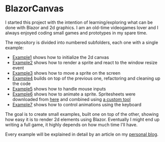 # BlazorCanvas

I started this project with the intention of learning/exploring what can be done with Blazor and 2d graphics. I am an old-time videogames lover and I always enjoyed coding small games and prototypes in my spare time.

The repository is divided into numbered subfolders, each one with a single example:

- [Example1](https://github.com/mizrael/BlazorCanvas/tree/master/BlazorCanvas.Example1) shows how to initialize the 2d canvas
- [Example2](https://github.com/mizrael/BlazorCanvas/tree/master/BlazorCanvas.Example2) shows how to render a sprite and react to the window resize event
- [Example3](https://github.com/mizrael/BlazorCanvas/tree/master/BlazorCanvas.Example3) shows how to move a sprite on the screen
- [Example4](https://github.com/mizrael/BlazorCanvas/tree/master/BlazorCanvas.Example4) builds on top of the previous one, refactoring and cleaning up the code
- [Example5](https://github.com/mizrael/BlazorCanvas/tree/master/BlazorCanvas.Example5) shows how to handle mouse inputs
- [Example6](https://github.com/mizrael/BlazorCanvas/tree/master/BlazorCanvas.Example6) shows how to animate a sprite. Spritesheets were downloaded from [here](https://luizmelo.itch.io/medieval-warrior-pack-2) and combined using [a custom tool](https://github.com/mizrael/BlazorCanvas/tree/master/tools/AnimatedSpritesProcessor)
- [Example7](https://github.com/mizrael/BlazorCanvas/tree/master/BlazorCanvas.Example7) shows how to control animations using the keyboard

The goal is to create small examples, built one on top of the other, showing how easy it is to render 2d elements using Blazor. Eventually I might end up writing a full game, it highly depends on how much time I'll have.

Every example will be explained in detail by an article on my [personal blog](https://www.davideguida.com).